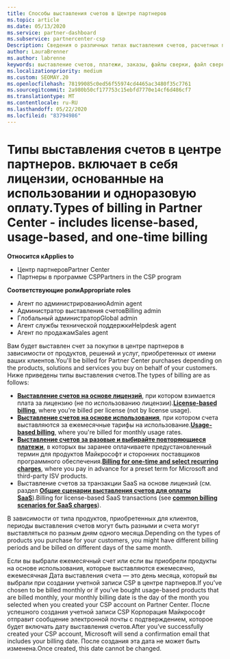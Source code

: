 ```yaml
---
title: Способы выставления счетов в Центре партнеров
ms.topic: article
ms.date: 05/13/2020
ms.service: partner-dashboard
ms.subservice: partnercenter-csp
Description: Сведения о различных типах выставления счетов, расчетных периодах и датах выставления счетов, которые могут отображаться в центре партнеров.
author: LauraBrenner
ms.author: labrenne
keywords: выставление счетов, платежи, заказы, файлы сверки, файл сверки
ms.localizationpriority: medium
ms.custom: SEOMAY.20
ms.openlocfilehash: 78199085c0ed56f55974cd4465ac3480f35c7761
ms.sourcegitcommit: 2a980b50cf177753c15ebfd7770e14cf6d486cf7
ms.translationtype: MT
ms.contentlocale: ru-RU
ms.lasthandoff: 05/22/2020
ms.locfileid: "83794986"
---
```

# <a name="types-of-billing-in-partner-center---includes-license-based-usage-based-and-one-time-billing"></a><span data-ttu-id="20713-104">Типы выставления счетов в центре партнеров. включает в себя лицензии, основанные на использовании и одноразовую оплату.</span><span class="sxs-lookup"><span data-stu-id="20713-104">Types of billing in Partner Center - includes license-based, usage-based, and one-time billing</span></span>

<span data-ttu-id="20713-105">**Относится к**</span><span class="sxs-lookup"><span data-stu-id="20713-105">**Applies to**</span></span>

- <span data-ttu-id="20713-106">Центр партнеров</span><span class="sxs-lookup"><span data-stu-id="20713-106">Partner Center</span></span>
- <span data-ttu-id="20713-107">Партнеры в программе CSP</span><span class="sxs-lookup"><span data-stu-id="20713-107">Partners in the CSP program</span></span>

<span data-ttu-id="20713-108">**Соответствующие роли**</span><span class="sxs-lookup"><span data-stu-id="20713-108">**Appropriate roles**</span></span>

- <span data-ttu-id="20713-109">Агент по администрированию</span><span class="sxs-lookup"><span data-stu-id="20713-109">Admin agent</span></span>
- <span data-ttu-id="20713-110">Администратор выставления счетов</span><span class="sxs-lookup"><span data-stu-id="20713-110">Billing admin</span></span>
- <span data-ttu-id="20713-111">Глобальный администратор</span><span class="sxs-lookup"><span data-stu-id="20713-111">Global admin</span></span>
- <span data-ttu-id="20713-112">Агент службы технической поддержки</span><span class="sxs-lookup"><span data-stu-id="20713-112">Helpdesk agent</span></span>
- <span data-ttu-id="20713-113">Агент по продажам</span><span class="sxs-lookup"><span data-stu-id="20713-113">Sales agent</span></span>

<span data-ttu-id="20713-114">Вам будет выставлен счет за покупки в центре партнеров в зависимости от продуктов, решений и услуг, приобретенных от имени ваших клиентов.</span><span class="sxs-lookup"><span data-stu-id="20713-114">You'll be billed for Partner Center purchases depending on the products, solutions and services you buy on behalf of your customers.</span></span> <span data-ttu-id="20713-115">Ниже приведены типы выставления счетов.</span><span class="sxs-lookup"><span data-stu-id="20713-115">The types of billing are as follows:</span></span>

- <span data-ttu-id="20713-116">[**Выставление счетов на основе лицензий**](license-based-billing.md), при котором взимается плата за лицензию (не по использованию лицензии).</span><span class="sxs-lookup"><span data-stu-id="20713-116">[**License-based billing**](license-based-billing.md), where you're billed per license (not by license usage).</span></span>
- <span data-ttu-id="20713-117">[**Выставление счетов на основе использования**](usage-based-billing.md), при котором счета выставляются за ежемесячные тарифы на использование.</span><span class="sxs-lookup"><span data-stu-id="20713-117">[**Usage-based billing**](usage-based-billing.md), where you're billed for monthly usage rates.</span></span>
- <span data-ttu-id="20713-118">[**Выставление счетов за разовые и выбирайте повторяющиеся платежи**](one-time-and-recurring-billing.md), в которых вы заранее оплачиваете предустановленный термин для продуктов Майкрософт и сторонних поставщиков программного обеспечения.</span><span class="sxs-lookup"><span data-stu-id="20713-118">[**Billing for one-time and select recurring charges**](one-time-and-recurring-billing.md), where you pay in advance for a preset term for Microsoft and third-party ISV products.</span></span>
- <span data-ttu-id="20713-119">Выставление счетов за транзакции SaaS на основе лицензий (см. раздел [**Общие сценарии выставления счетов для оплаты SaaS**](common-billing-scenarios-saas.md)).</span><span class="sxs-lookup"><span data-stu-id="20713-119">Billing for license-based SaaS transactions (see [**common billing scenarios for SaaS charges**](common-billing-scenarios-saas.md)).</span></span>

<span data-ttu-id="20713-120">В зависимости от типа продуктов, приобретенных для клиентов, периоды выставления счетов могут быть разными и счета могут выставляться по разным дням одного месяца.</span><span class="sxs-lookup"><span data-stu-id="20713-120">Depending on the types of products you purchase for your customers, you might have different billing periods and be billed on different days of the same month.</span></span>

<span data-ttu-id="20713-121">Если вы выбрали ежемесячный счет или если вы приобрели продукты на основе использования, которые выставляются ежемесячно, ежемесячная Дата выставления счета — это день месяца, который вы выбрали при создании учетной записи CSP в центре партнеров.</span><span class="sxs-lookup"><span data-stu-id="20713-121">If you’ve chosen to be billed monthly or if you’ve bought usage-based products that are billed monthly, your monthly billing date is the day of the month you selected when you created your CSP account on Partner Center.</span></span> <span data-ttu-id="20713-122">После успешного создания учетной записи CSP Корпорация Майкрософт отправит сообщение электронной почты с подтверждением, которое будет включать дату выставления счетов.</span><span class="sxs-lookup"><span data-stu-id="20713-122">After you’ve successfully created your CSP account, Microsoft will send a confirmation email that includes your billing date.</span></span> <span data-ttu-id="20713-123">После создания эта дата не может быть изменена.</span><span class="sxs-lookup"><span data-stu-id="20713-123">Once created, this date cannot be changed.</span></span>
